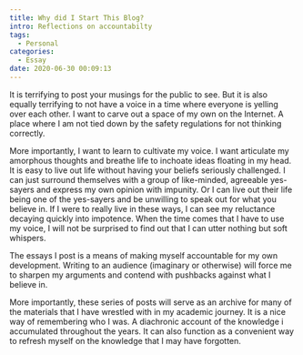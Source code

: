 ```yaml
---
title: Why did I Start This Blog?
intro: Reflections on accountabilty
tags:
  - Personal
categories:
  - Essay
date: 2020-06-30 00:09:13
---
```



It is terrifying to post your musings for the public to see. But it is also equally terrifying to not have a voice in a time where everyone is yelling over each other. I want to carve out a space of my own on the Internet. A place where I am not tied down by the safety regulations for not thinking correctly. 

More importantly, I want to learn to cultivate my voice. I want articulate my amorphous thoughts and breathe life to inchoate ideas floating in my head. It is easy to live out life without having your beliefs seriously challenged. I can just surround themselves with a group of like-minded, agreeable yes-sayers and express my own opinion with impunity. Or I can live out their life being one of the yes-sayers and be unwilling to speak out for what you believe in. If I were to really live in these ways, I can see my reluctance decaying quickly into impotence. When the time comes that I have to use my voice, I will not be surprised to find out that I can utter nothing but soft whispers. 

The essays I post is a means of making myself accountable for my own development. Writing to an audience (imaginary or otherwise) will force me to sharpen my arguments and contend with pushbacks against what I believe in. 

More importantly, these series of posts will serve as an archive for many of the materials that I have wrestled with in my academic journey. It is a nice way of remembering who I was. A diachronic account of the knowledge i accumulated throughout the years. It can also function as a convenient way to refresh myself on the knowledge that I may have forgotten. 






